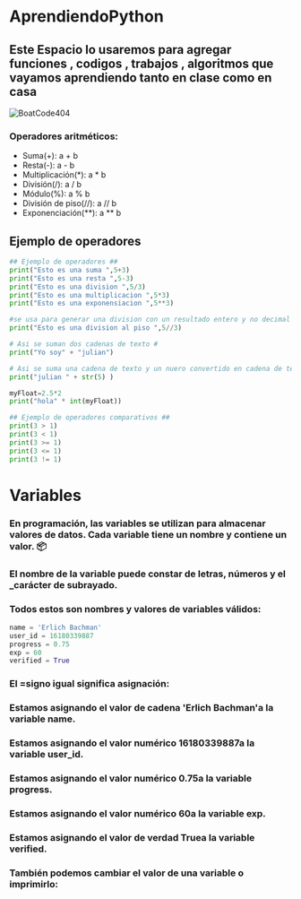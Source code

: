 # AprendiendoPython
 ## Este Espacio lo usaremos para agregar funciones , codigos , trabajos , algoritmos que vayamos aprendiendo tanto en clase como en casa
![BoatCode404](https://github.com/BoatCode404/AprendiendoPython/assets/166348131/a52d78eb-8861-4774-92a6-ca231b6feedc)
<!--
#Comience creando un archivo nuevo o cargando un archivo existente . Recomendamos que cada repositorio incluya README , LICENSE y .gitignore .
-->

### Operadores aritméticos:
- Suma(+): a + b
- Resta(-): a - b
- Multiplicación(*): a * b
- División(/): a / b
- Módulo(%): a % b
- División de piso(//): a // b
- Exponenciación(**): a ** b

## Ejemplo de operadores ##
```py
## Ejemplo de operadores ##
print("Esto es una suma ",5+3)
print("Esto es una resta ",5-3)
print("Esto es una division ",5/3)
print("Esto es una multiplicacion ",5*3)
print("Esto es una exponensiacion ",5**3)

#se usa para generar una division con un resultado entero y no decimal #
print("Esto es una division al piso ",5//3)

# Asi se suman dos cadenas de texto #
print("Yo soy" + "julian")

# Asi se suma una cadena de texto y un nuero convertido en cadena de texto con str #
print("julian " + str(5) )

myFloat=2.5*2
print("hola" * int(myFloat))

## Ejemplo de operadores comparativos ##
print(3 > 1)
print(3 < 1)
print(3 >= 1)
print(3 <= 1)
print(3 != 1)
```

# Variables​
### En programación, las variables se utilizan para almacenar valores de datos. Cada variable tiene un nombre y contiene un valor. 📦
### El nombre de la variable puede constar de letras, números y el _carácter de subrayado.
### Todos estos son nombres y valores de variables válidos:
```py
name = 'Erlich Bachman'
user_id = 16180339887
progress = 0.75
exp = 60
verified = True
```
### El =signo igual significa asignación:
### Estamos asignando el valor de cadena 'Erlich Bachman'a la variable name.
### Estamos asignando el valor numérico 16180339887a la variable user_id.
### Estamos asignando el valor numérico 0.75a la variable progress.
### Estamos asignando el valor numérico 60a la variable exp.
### Estamos asignando el valor de verdad Truea la variable verified.
### También podemos cambiar el valor de una variable o imprimirlo:
